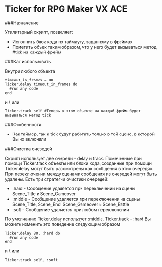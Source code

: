 # Ticker for RPG Maker VX ACE


###Назначение

Утилитарный скрипт, позволяет:
- Исполнить блок кода по таймауту, заданному в фреймах
- Пометить объек таким образом, что у него будет вызываться метод #tick на каждый фрейм

###Как использовать

Внутри любого объекта

```
timeout_in_frames = 80
Ticker.delay timeout_in_frames do
  #run any code
end
```

и \ или

```
Ticker.track self #Теперь в этом объекте на каждый фрейм будет вызываться метод tick
```

###Особенности

- Как таймер, так и tick будут работать только в той сцене, в которой Вы их включили

###Очистка очередей

Скрипт использует две очереди - delay и track. Помеченные при помощи Ticker.track объекты или блоки кода, созданные при помощи Ticker.delay могут быть рассмотрены как сообщения в этих очередях. При переключении между сценами сообщения из очередей могут быть удалены. Есть три стратегии очистики очередей:
- :hard - Сообщение удаляется при переключении на сцены Scene_Title и Scene_Gameover
- :middle - Сообщение удаляется при переключении на сцены Scene_Title, Scene_End, Scene_Gameover и Scene_Battle
- :soft - Сообщение удаляется при любом переключении

По умолчанию Ticker.delay использует :middle, Ticker.track - :hard
Вы можете изменить это поведение следующим образом

```
Ticker.delay 80, :hard do
  #run any code
end
```

и \ или

```
Ticker.track self, :soft
```

